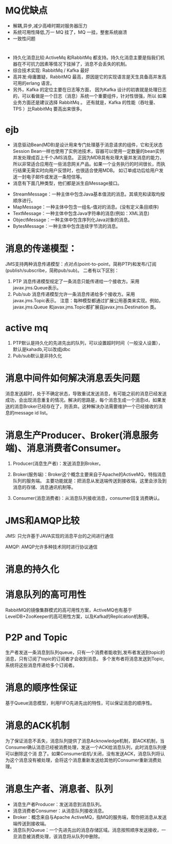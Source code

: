 # MQ优缺点
- 解耦,异步,减少高峰时期对服务器压力
- 系统可用性降低,万一 MQ 挂了，MQ 一挂，整套系统崩溃
- 一致性问题

# 
- 持久化消息比较:ActiveMq 和RabbitMq 都支持。持久化消息主要是指我们机器在不可抗力因素等情况下挂掉了，消息不会丢失的机制。
- 综合技术实现: RabbitMq / Kafka 最好
- 高并发:毋庸置疑，RabbitMQ 最高，原因是它的实现语言是天生具备高并发高可用的erlang 语言。
- 另外，Kafka 的定位主要在日志等方面， 因为Kafka 设计的初衷就是处理日志的，可以看做是一个日志（消息）系统一个重要组件，针对性很强，所以 如果业务方面还是建议选择 RabbitMq 。
还有就是，Kafka 的性能（吞吐量、TPS ）比RabbitMq 要高出来很多。

# ejb
- 消息驱动Bean(MDB)是设计用来专门处理基于消息请求的组件，它和无状态Session Bean一样也使用了实例池技术，容器可以使用一定数量的bean实例并发处理成百上千个JMS消息。
正因为MDB具有处理大量并发消息的能力，所以非常适合应用在一些消息网关产品。如果一个业务执行的时间很长，而执行结果无需实时向用户反馈时，也很适合使用MDB。
如订单成功后给用户发送一封电子邮件或发送一条短信等。
- 消息有下面几种类型，他们都是派生自Message接口。
* StreamMessage：一种主体中包含Java基本值流的消息。其填充和读取均按顺序进行。
* MapMessage：一种主体中包含一组名-值对的消息。(没有定义条目顺序)
* TextMessage：一种主体中包含Java字符串的消息(例如：XML消息)
* ObjectMessage：一种主体中包含序列化Java对象的消息。
* BytesMessage：一种主体中包含连续字节流的消息。

# 消息的传递模型：
JMS支持两种消息传递模型：点对点(point-to-point，简称PTP)和发布/订阅(publish/subscribe，简称pub/sub)。
二者有以下区别：
1. PTP 消息传递模型规定了一条消息只能传递给一个接收方。采用javax.jms.Queue表示。
2. Pub/sub 消息传递模型允许一条消息传递给多个接收方。采用javax.jms.Topic表示。
注意：每种模型都通过扩展公用基类来实现。例如，javax.jms.Queue 和javax.jms.Topic都扩展自javax.jms.Destination 类。

# active mq
1. PTP默认是持久化的先进先出的队列，可以设置超时时间（一般没人设置），默认是kahadb,可以改成jdbc
2. Pub/sub默认是非持久化

# 消息中间件如何解决消息丢失问题
消息发送超时，处于不确定状态，导致重试发送消息，有可能之前的消息已经发送成功，会出现消息重复的情况。解决的思路是，每个消息生成一个消息id，如果发送的消息Broker已经存在了，则丢弃。这种解决办法需要维护一个已经接收的消息的message id list。

# 消息生产Producer、Broker(消息服务端)、消息消费者Consumer。
1. Producer(消息生产者)：发送消息到Broker。

2. Broker(服务端)：Broker这个概念主要来自于Apache的ActiveMQ，特指消息队列的服务端。
主要功能就是：把消息从发送端传送到接收端，这里会涉及到消息的存储、消息通讯机制等。

3. Consumer(消息消费者)：从消息队列接收消息，consumer回复消费确认。

# JMS和AMQP比较

JMS: 只允许基于JAVA实现的消息平台的之间进行通信

AMQP: AMQP允许多种技术同时进行协议通信


# 消息的持久化

# 消息队列的高可用性
RabbitMQ的镜像集群模式的高可用性方案，ActiveMQ也有基于LevelDB+ZooKeeper的高可用性方案，以及Kafka的Replication机制等。


# P2P and Topic
生产者发送一条消息到队列queue，只有一个消费者能收到,发布者发送到topic的消息，只有订阅了topic的订阅者才会收到消息。
多个发布者将消息发送到Topic,系统将这些消息传递给多个订阅者。


# 消息的顺序性保证
基于Queue消息模型，利用FIFO先进先出的特性，可以保证消息的顺序性。

# 消息的ACK机制
为了保证消息不丢失，消息队列提供了消息Acknowledge机制，即ACK机制，当Consumer确认消息已经被消费处理，发送一个ACK给消息队列，此时消息队列便可以删除这个消
息了。如果Consumer宕机/关闭，没有发送ACK，消息队列将认为这个消息没有被处理，会将这个消息重新发送给其他的Consumer重新消费处理。

# 消息生产者、消息者、队列
- 消息生产者Producer：发送消息到消息队列。
- 消息消费者Consumer：从消息队列接收消息。
- Broker：概念来自与Apache ActiveMQ，指MQ的服务端，帮你把消息从发送端传送到接收端。
- 消息队列Queue：一个先进先出的消息存储区域。消息按照顺序发送接收，一旦消息被消费处理，该消息将从队列中删除。



